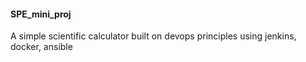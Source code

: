 #### SPE_mini_proj
A simple scientific calculator built on devops principles using jenkins, docker, ansible

